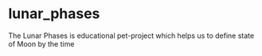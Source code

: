 # lunar_phases
The Lunar Phases is educational pet-project which helps us to define state of Moon by the time
